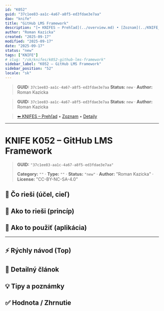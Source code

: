 ```yaml
---
id: "K052"
guid: "37c1ee83-aa1c-4a67-a8f5-ed3fdae3e7aa"
dao: "knife"
title: "GitHub LMS Framework"
description: "[⬅ KNIFES – Prehľad](../overview.md) • [Zoznam](../KNIFE_Overview_List.md) • [Detaily](../KNIFE_Overview_Details.md)\\\\n---\\\\n KNIFE K052 – GitHub LMS Framework"
author: "Roman Kazicka"
created: "2025-09-17"
modified: "2025-09-17"
date: "2025-09-17"
status: "new"
tags: ["KNIFE"]
# slug: "/sk/knifes/k052-github-lms-framework"
sidebar_label: "K052 – GitHub LMS Framework"
sidebar_position: "52"
locale: "sk"
---
```

<!-- fm-visible: start -->
> **GUID:** `37c1ee83-aa1c-4a67-a8f5-ed3fdae3e7aa`
> **Status:** `new` · **Author:** Roman Kazicka
<!-- fm-visible: end -->
<!-- body:start -->

<!-- fm-visible: start -->
> **GUID:** `37c1ee83-aa1c-4a67-a8f5-ed3fdae3e7aa`
> **Status:** `new` · **Author:** Roman Kazicka
<!-- fm-visible: end -->
<!-- body:start -->

<!-- nav:knifes -->
> [⬅ KNIFES – Prehľad](../overview.md) • [Zoznam](../KNIFE_Overview_List.md) • [Detaily](../KNIFE_Overview_Details.md)
---
# KNIFE K052 – GitHub LMS Framework
<!-- fm-visible: start -->

> **GUID:** `"37c1ee83-aa1c-4a67-a8f5-ed3fdae3e7aa"`
>   
> **Category:** `""` · **Type:** `""` · **Status:** `"new"` · **Author:** "Roman Kazicka" · **License:** "CC-BY-NC-SA-4.0"
<!-- fm-visible: end -->


## 🎯 Čo rieši (účel, cieľ)

## 🧩 Ako to rieši (princíp)

## 🧪 Ako to použiť (aplikácia)

---

## ⚡ Rýchly návod (Top)

## 📜 Detailný článok

## 💡 Tipy a poznámky

## ✅ Hodnota / Zhrnutie
